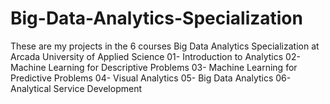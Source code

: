 # Big-Data-Analytics-Specialization
These are my projects in the 6 courses Big Data Analytics Specialization at Arcada University of Applied Science
01- Introduction to Analytics
02- Machine Learning for Descriptive Problems
03- Machine Learning for Predictive Problems
04- Visual Analytics
05- Big Data Analytics
06- Analytical Service Development

